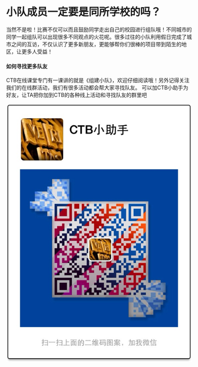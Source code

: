 # 小队成员一定要是同所学校的吗？

当然不是啦！比赛不仅可以而且鼓励同学走出自己的校园进行组队哦！不同城市的同学一起组队可以出现很多不同观点的火花呢。很多过往的小队利用假日完成了城市之间的互访，不仅认识了更多新朋友，更能够帮你们很棒的项目带到陌生的地区，让更多人受益！

#### 如何寻找更多队友

CTB在线课堂专门有一课讲的就是《组建小队》，欢迎仔细阅读哦！另外记得关注我们的在线群活动，我们有很多活动都会帮大家寻找队友。 可以加CTB小助手为好友，让TA把你加到CTB的各种线上活动和寻找队友的群里吧

![](../.gitbook/assets/ctb-xiao-zhu-shou.jpeg)


